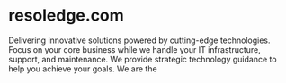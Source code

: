 # resoledge.com
Delivering innovative solutions powered by cutting-edge technologies.
Focus on your core business while we handle your IT infrastructure, support, and maintenance.
We provide strategic technology guidance to help you achieve your goals.
We are the 